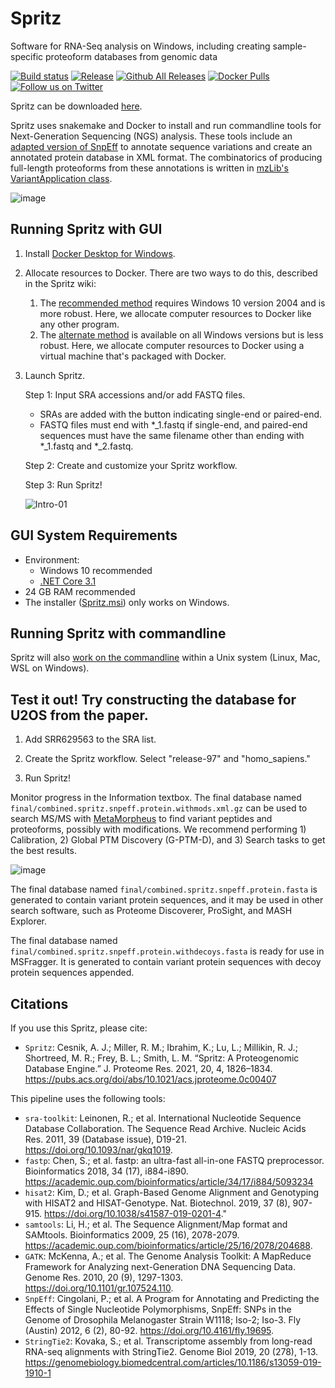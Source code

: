 # Spritz
Software for RNA-Seq analysis on Windows, including creating sample-specific proteoform databases from genomic data

[![Build status](https://ci.appveyor.com/api/projects/status/p54yrm6iixqm8jsf?svg=true)](https://ci.appveyor.com/project/acesnik/spritz)
[![Release](https://img.shields.io/github/v/release/smith-chem-wisc/Spritz)](https://github.com/smith-chem-wisc/Spritz/releases/latest)
[![Github All Releases](https://img.shields.io/github/downloads/smith-chem-wisc/Spritz/total.svg)](https://github.com/smith-chem-wisc/Spritz/releases/)
[![Docker Pulls](https://img.shields.io/docker/pulls/smithlab/spritz)](https://hub.docker.com/r/smithlab/spritz/tags?page=1&ordering=last_updated)
[![Follow us on Twitter](https://img.shields.io/twitter/follow/smith_chem_wisc?label=Twitter&style=social)](https://twitter.com/smith_chem_wisc)

Spritz can be downloaded [here](https://github.com/smith-chem-wisc/Spritz/releases).

Spritz uses snakemake and Docker to install and run commandline tools for Next-Generation Sequencing (NGS) analysis. These tools include an [adapted version of SnpEff](https://github.com/smith-chem-wisc/SnpEff) to annotate sequence variations and create an annotated protein database in XML format. The combinatorics of producing full-length proteoforms from these annotations is written in [mzLib's VariantApplication class](https://github.com/smith-chem-wisc/mzLib/blob/master/Proteomics/Protein/VariantApplication.cs).

![image](https://user-images.githubusercontent.com/16342951/93618988-a3b5be00-f99d-11ea-8be4-063395e24ce1.png)

## Running Spritz with GUI

1. Install [Docker Desktop for Windows](https://hub.docker.com/editions/community/docker-ce-desktop-windows).

2. Allocate resources to Docker. There are two ways to do this, described in the Spritz wiki:
    1. The [recommended method](https://github.com/smith-chem-wisc/Spritz/wiki/Allocating-resources-to-Docker-using-WSL2-(recommended-method)) requires Windows 10 version 2004 and is more robust. Here, we allocate computer resources to Docker like any other program.
    2. The [alternate method](https://github.com/smith-chem-wisc/Spritz/wiki/Allocating-resources-to-Docker-using-Vmmem-(alternate-method)) is available on all Windows versions but is less robust. Here, we allocate computer resources to Docker using a virtual machine that's packaged with Docker.

3. Launch Spritz.

    Step 1: Input SRA accessions and/or add FASTQ files.
    * SRAs are added with the button indicating single-end or paired-end.
    * FASTQ files must end with *_1.fastq if single-end, and paired-end sequences must have the same filename other than ending with *_1.fastq and *_2.fastq.

    Step 2: Create and customize your Spritz workflow.

    Step 3: Run Spritz!

    ![Intro-01](https://user-images.githubusercontent.com/16342951/99159330-088d4c00-26a1-11eb-99b9-0b7cd79467d2.png)

## GUI System Requirements

* Environment:
  * Windows 10 recommended
  * [.NET Core 3.1](https://dotnet.microsoft.com/download/dotnet-core/thank-you/runtime-desktop-3.1.3-windows-x64-installer)
* 24 GB RAM recommended
* The installer ([Spritz.msi](https://github.com/smith-chem-wisc/Spritz/releases)) only works on Windows.

## Running Spritz with commandline

Spritz will also [work on the commandline](https://github.com/smith-chem-wisc/Spritz/wiki/Spritz-commandline-usage) within a Unix system (Linux, Mac, WSL on Windows).

## Test it out! Try constructing the database for U2OS from the paper.

1. Add SRR629563 to the SRA list.

2. Create the Spritz workflow. Select "release-97" and "homo_sapiens."

3. Run Spritz!

Monitor progress in the Information textbox. The final database named `final/combined.spritz.snpeff.protein.withmods.xml.gz` can be used to search MS/MS with [MetaMorpheus](https://github.com/smith-chem-wisc/MetaMorpheus) to find variant peptides and proteoforms, possibly with modifications. We recommend performing 1) Calibration, 2) Global PTM Discovery (G-PTM-D), and 3) Search tasks to get the best results.

![image](https://user-images.githubusercontent.com/16342951/85874687-a76be700-b798-11ea-9bff-9f68646b03de.png)

The final database named `final/combined.spritz.snpeff.protein.fasta` is generated to contain variant protein sequences, and it may be used in other search software, such as Proteome Discoverer, ProSight, and MASH Explorer.

The final database named `final/combined.spritz.snpeff.protein.withdecoys.fasta` is ready for use in MSFragger. It is generated to contain variant protein sequences with decoy protein sequences appended.

## Citations

If you use this Spritz, please cite:
* `Spritz`: Cesnik, A. J.; Miller, R. M.; Ibrahim, K.; Lu, L.; Millikin, R. J.; Shortreed, M. R.; Frey, B. L.; Smith, L. M. “Spritz: A Proteogenomic Database Engine.” J. Proteome Res. 2021, 20, 4, 1826–1834. https://pubs.acs.org/doi/abs/10.1021/acs.jproteome.0c00407

This pipeline uses the following tools:
  * `sra-toolkit`: Leinonen, R.; et al. International Nucleotide Sequence Database Collaboration. The Sequence Read Archive. Nucleic Acids Res. 2011, 39 (Database issue), D19-21. https://doi.org/10.1093/nar/gkq1019.
  * `fastp`: Chen, S.; et al. fastp: an ultra-fast all-in-one FASTQ preprocessor. Bioinformatics 2018, 34 (17), i884-i890. https://academic.oup.com/bioinformatics/article/34/17/i884/5093234
  * `hisat2`: Kim, D.; et al. Graph-Based Genome Alignment and Genotyping with HISAT2 and HISAT-Genotype. Nat. Biotechnol. 2019, 37 (8), 907-915. https://doi.org/10.1038/s41587-019-0201-4."
  * `samtools`: Li, H.; et al. The Sequence Alignment/Map format and SAMtools. Bioinformatics 2009, 25 (16), 2078-2079. https://academic.oup.com/bioinformatics/article/25/16/2078/204688.
  * `GATK`: McKenna, A.; et al. The Genome Analysis Toolkit: A MapReduce Framework for Analyzing next-Generation DNA Sequencing Data. Genome Res. 2010, 20 (9), 1297-1303. https://doi.org/10.1101/gr.107524.110.
  * `SnpEff`: Cingolani, P.; et al. A Program for Annotating and Predicting the Effects of Single Nucleotide Polymorphisms, SnpEff: SNPs in the Genome of Drosophila Melanogaster Strain W1118; Iso-2; Iso-3. Fly (Austin) 2012, 6 (2), 80-92. https://doi.org/10.4161/fly.19695.
  * `StringTie2`: Kovaka, S.; et al. Transcriptome assembly from long-read RNA-seq alignments with StringTie2. Genome Biol 2019, 20 (278), 1-13. https://genomebiology.biomedcentral.com/articles/10.1186/s13059-019-1910-1
